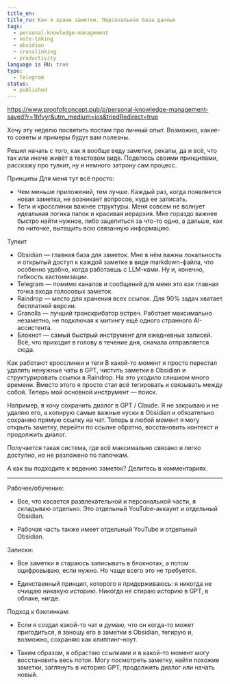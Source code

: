 ```yaml
---
title_en:
title_ru: Как я храню заметки. Персональная база данных
tags:
  - personal-knowledge-management
  - note-taking
  - obsidian
  - crosslinking
  - productivity
language is RU: true
type:
  - Telegram
status:
  - published
---
```


https://www.proofofconcept.pub/p/personal-knowledge-management-saved?r=1hfvyr&utm_medium=ios&triedRedirect=true


Хочу эту неделю посвятить постам про личный опыт. Возможно, какие-то советы и примеры будут вам полезны.

Решил начать с того, как я вообще веду заметки, рекапы, да и всё, что так или иначе живёт в текстовом виде. Поделюсь своими принципами, расскажу про тулкит, ну и немного затрону сам процесс.

Принципы
Для меня тут всё просто:
- Чем меньше приложений, тем лучше. Каждый раз, когда появляется новая заметка, не возникает вопросов, куда ее записать. 
- Теги и кросслинки важнее структуры. Меня совсем не волнует идеальная логика папок и красивая иерархия. Мне гораздо важнее быстро найти нужное, либо зацепиться за что-то одно, а дальше, как по ниточке, вытащить всю связанную информацию.

Тулкит
- Obsidian — главная база для заметок. Мне в нём важны локальность и открытый доступ к каждой заметке в виде markdown-файла, что особенно удобно, когда работаешь с LLM-ками. Ну и, конечно, гибкость кастомизации.
- Telegram — помимо каналов и сообщений для меня это как главная точка входа голосовых заметок. 
- Raindrop — место для хранения всех ссылок. Для 90% задач хватает бесплатной версии.
- Granolla — лучший транскрибатор встреч. Работает максимально незаметно, не подключая к митингу ещё одного странного AI-ассистента.
- Блокнот — самый быстрый инструмент для ежедневных записей. Всё, что приходит в голову в течение дня, сначала отправляется сюда.

Как работают кросслинки и теги
В какой-то момент я просто перестал удалять ненужные чаты в GPT, чистить заметки в Obsidian и структурировать ссылки в Raindrop. На это уходило слишком много времени. Вместо этого я просто стал всё тегировать и связывать между собой. Теперь мой основной инструмент — поиск.

Например, я хочу сохранить диалог в GPT / Claude. Я не закрываю и не удаляю его, а копирую самые важные куски в Obsidian и обязательно сохраняю прямую ссылку на чат. Теперь в любой момент я могу открыть заметку, перейти по ссылке обратно, восстановить контекст и продолжить диалог.

Получается такая система, где всё максимально связано и легко доступно, но не разложено по папочкам. 

А как вы подходите к ведению заметок? Делитесь в комментариях.


---

Рабочее/обучение:

- Все, что касается развлекательной и персональной части, я складываю отдельно. Это отдельный YouTube-аккаунт и отдельный Obsidian.

- Рабочая часть также имеет отдельный YouTube и отдельный Obsidian.

  

Записки:

- Все заметки я стараюсь записывать в блокнотах, а потом оцифровываю, если нужно. Но чаще всего это не требуется.

- Единственный принцип, которого я придерживаюсь: я никогда не очищаю никакую историю. Никогда не стираю историю в GPT, в облаке, нигде.

  

Подход к бэклинкам:

- Если я создал какой-то чат и думаю, что он когда-то может пригодиться, я заношу его в заметки в Obsidian, тегирую и, возможно, сохраняю как клиппинг-ноут.

- Таким образом, я обрастаю ссылками и в какой-то момент могу восстановить весь поток. Могу посмотреть заметку, найти похожие заметки, заглянуть в историю GPT, продолжить диалог или начать новый.